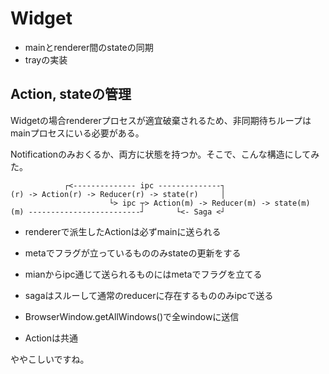 # Widget

- mainとrenderer間のstateの同期
- trayの実装

## Action, stateの管理

Widgetの場合rendererプロセスが適宜破棄されるため、非同期待ちループはmainプロセスにいる必要がある。

Notificationのみおくるか、両方に状態を持つか。そこで、こんな構造にしてみた。  

```
            ┌<-------------- ipc --------------┐
(r) -> Action(r) -> Reducer(r) -> state(r)     │
                      └> ipc ┬> Action(m) -> Reducer(m) -> state(m)
(m) -------------------------┘       └<- Saga <┘
```

- rendererで派生したActionは必ずmainに送られる
- metaでフラグが立っているもののみstateの更新をする
- mianからipc通じて送られるものにはmetaでフラグを立てる
- sagaはスルーして通常のreducerに存在するもののみipcで送る
- BrowserWindow.getAllWindows()で全windowに送信

- Actionは共通


ややこしいですね。
